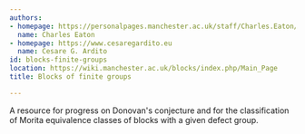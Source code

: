 ```yaml
---
authors:
- homepage: https://personalpages.manchester.ac.uk/staff/Charles.Eaton/
  name: Charles Eaton
- homepage: https://www.cesaregardito.eu
  name: Cesare G. Ardito
id: blocks-finite-groups
location: https://wiki.manchester.ac.uk/blocks/index.php/Main_Page
title: Blocks of finite groups

---
```


A resource for progress on Donovan's conjecture and for the classification of Morita equivalence classes of blocks with a given defect group.
